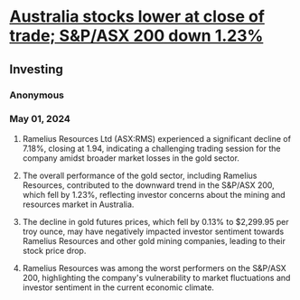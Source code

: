 # [Australia stocks lower at close of trade; S&P/ASX 200 down 1.23%](https://advance.lexis.com/api/document?collection=news&id=urn:contentItem:6BXM-DF31-F11P-X0NM-00000-00&context=1519360)
## Investing
### Anonymous
### May 01, 2024

1. Ramelius Resources Ltd (ASX:RMS) experienced a significant decline of 7.18%, closing at 1.94, indicating a challenging trading session for the company amidst broader market losses in the gold sector.

2. The overall performance of the gold sector, including Ramelius Resources, contributed to the downward trend in the S&P/ASX 200, which fell by 1.23%, reflecting investor concerns about the mining and resources market in Australia.

3. The decline in gold futures prices, which fell by 0.13% to $2,299.95 per troy ounce, may have negatively impacted investor sentiment towards Ramelius Resources and other gold mining companies, leading to their stock price drop.

4. Ramelius Resources was among the worst performers on the S&P/ASX 200, highlighting the company's vulnerability to market fluctuations and investor sentiment in the current economic climate.